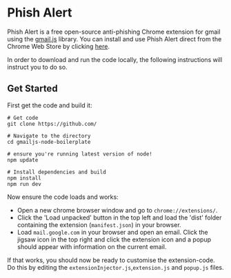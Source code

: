 # Phish Alert

Phish Alert is a free open-source anti-phishing Chrome extension for gmail using the <a href="https://github.com/KartikTalwar/gmail.js/">gmail.js</a> library. You can install and use Phish Alert direct from the Chrome Web Store by clicking <a href="https://chrome.google.com/webstore/detail/phish-alert/plmmadcoagfaddabkjcolnplkfddbglp">here</a>.

In order to download and run the code locally, the following instructions will instruct you to do so.
 

## Get Started

  

First get the code and build it:


```
# Get code
git clone https://github.com/

# Navigate to the directory
cd gmailjs-node-boilerplate

# ensure you're running latest version of node!
npm update

# Install dependencies and build
npm install
npm run dev
```

Now ensure the code loads and works:

- Open a new chrome browser window and go to `chrome://extensions/`.
- Click the 'Load unpacked' button in the top left and load the 'dist' folder containing the extension (`manifest.json`) in your browser.
-   Load  `mail.google.com`  in your browser and open an email. Click the jigsaw icon in the top right and click the extension icon and a popup should appear with information on the current email.


If that works, you should now be ready to customise the extension-code. Do this by editing the `extensionInjector.js`,`extension.js` and `popup.js` files.





